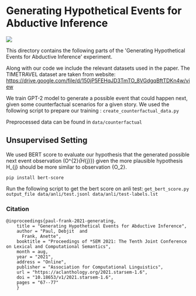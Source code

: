 # Generating Hypothetical Events for Abductive Inference
![](https://img.shields.io/github/last-commit/Heidelberg-NLP/HYPEVENTS?color=blue) 

This directory contains the following parts of the 'Generating Hypothetical Events for Abductive Inference' experiment. 

Along with our code we include the relevant datasets used in the paper. The TIMETRAVEL dataset are taken from website: https://drive.google.com/file/d/150jP5FEHqJD3TmTO_8VGdgqBftTDKn4w/view 

We train GPT-2 model to generate a possible event that could happen next, given some counterfactual scenarios for a given story. 
We used the following script to prepare our training : 
```create_counterfactual_data.py```

Preprocessed data can be found in ```data/counterfactual```

## Unsupervised Setting

We used BERT score to evaluate our hypothesis that the generated possible next event observation (O^{2}_{H_{j}}) given the more plausible hypothesis H_{j}
should be more similar to observation {O_2}.

```pip install bert-score```

Run the following script to get the bert score on anli test: 
```get_bert_score.py output_file data/anli/test.jsonl data/anli/test-labels.lst``` 


### Citation

```
@inproceedings{paul-frank-2021-generating,
    title = "Generating Hypothetical Events for Abductive Inference",
    author = "Paul, Debjit  and
      Frank, Anette",
    booktitle = "Proceedings of *SEM 2021: The Tenth Joint Conference on Lexical and Computational Semantics",
    month = aug,
    year = "2021",
    address = "Online",
    publisher = "Association for Computational Linguistics",
    url = "https://aclanthology.org/2021.starsem-1.6",
    doi = "10.18653/v1/2021.starsem-1.6",
    pages = "67--77"
    }
```


